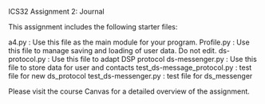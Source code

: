 ICS32 Assignment 2: Journal

This assignment includes the following starter files:

a4.py : Use this file as the main module for your program.
Profile.py : Use this file to manage saving and loading of user data. Do not edit.
ds-protocol.py : Use this file to adapt DSP protocol
ds-messenger.py : Use this file to store data for user and contacts
test_ds-message_protocol.py : test file for new ds_protocol
test_ds-messenger.py : test file for ds_messenger

Please visit the course Canvas for a detailed overview of the assignment.